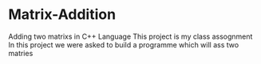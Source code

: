 # Matrix-Addition
Adding two matrixs in C++ Language
This project  is my class assognment
In this project we were asked to build a programme which will ass two matries
